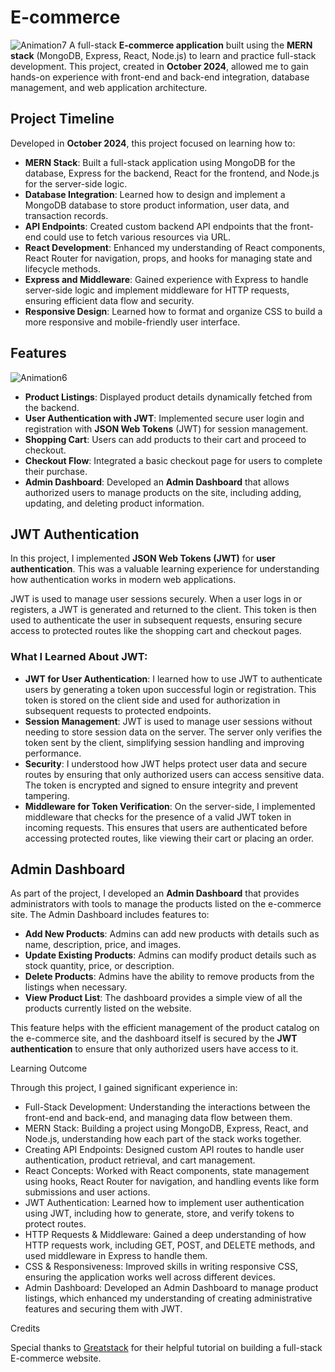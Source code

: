 


# E-commerce
![Animation7](https://github.com/user-attachments/assets/36fdcd7d-e3f1-49b9-90d2-65cd947b5a64)
A full-stack **E-commerce application** built using the **MERN stack** (MongoDB, Express, React, Node.js) to learn and practice full-stack development. This project, created in **October 2024**, allowed me to gain hands-on experience with front-end and back-end integration, database management, and web application architecture.

## Project Timeline

Developed in **October 2024**, this project focused on learning how to:
- **MERN Stack**: Built a full-stack application using MongoDB for the database, Express for the backend, React for the frontend, and Node.js for the server-side logic.
- **Database Integration**: Learned how to design and implement a MongoDB database to store product information, user data, and transaction records.
- **API Endpoints**: Created custom backend API endpoints that the front-end could use to fetch various resources via URL.
- **React Development**: Enhanced my understanding of React components, React Router for navigation, props, and hooks for managing state and lifecycle methods.
- **Express and Middleware**: Gained experience with Express to handle server-side logic and implement middleware for HTTP requests, ensuring efficient data flow and security.
- **Responsive Design**: Learned how to format and organize CSS to build a more responsive and mobile-friendly user interface.

## Features
![Animation6](https://github.com/user-attachments/assets/099a2020-042c-416b-a14d-567d3f43a0b4)
- **Product Listings**: Displayed product details dynamically fetched from the backend.
- **User Authentication with JWT**: Implemented secure user login and registration with **JSON Web Tokens** (JWT) for session management.
- **Shopping Cart**: Users can add products to their cart and proceed to checkout.
- **Checkout Flow**: Integrated a basic checkout page for users to complete their purchase.
- **Admin Dashboard**: Developed an **Admin Dashboard** that allows authorized users to manage products on the site, including adding, updating, and deleting product information.

## JWT Authentication

In this project, I implemented **JSON Web Tokens (JWT)** for **user authentication**. This was a valuable learning experience for understanding how authentication works in modern web applications.

JWT is used to manage user sessions securely. When a user logs in or registers, a JWT is generated and returned to the client. This token is then used to authenticate the user in subsequent requests, ensuring secure access to protected routes like the shopping cart and checkout pages.

### What I Learned About JWT:
- **JWT for User Authentication**: I learned how to use JWT to authenticate users by generating a token upon successful login or registration. This token is stored on the client side and used for authorization in subsequent requests to protected endpoints.
- **Session Management**: JWT is used to manage user sessions without needing to store session data on the server. The server only verifies the token sent by the client, simplifying session handling and improving performance.
- **Security**: I understood how JWT helps protect user data and secure routes by ensuring that only authorized users can access sensitive data. The token is encrypted and signed to ensure integrity and prevent tampering.
- **Middleware for Token Verification**: On the server-side, I implemented middleware that checks for the presence of a valid JWT token in incoming requests. This ensures that users are authenticated before accessing protected routes, like viewing their cart or placing an order.

## Admin Dashboard

As part of the project, I developed an **Admin Dashboard** that provides administrators with tools to manage the products listed on the e-commerce site. The Admin Dashboard includes features to:
- **Add New Products**: Admins can add new products with details such as name, description, price, and images.
- **Update Existing Products**: Admins can modify product details such as stock quantity, price, or description.
- **Delete Products**: Admins have the ability to remove products from the listings when necessary.
- **View Product List**: The dashboard provides a simple view of all the products currently listed on the website.

This feature helps with the efficient management of the product catalog on the e-commerce site, and the dashboard itself is secured by the **JWT authentication** to ensure that only authorized users have access to it.

Learning Outcome

Through this project, I gained significant experience in:

 - Full-Stack Development: Understanding the interactions between the front-end and back-end, and managing data flow between them.
 - MERN Stack: Building a project using MongoDB, Express, React, and Node.js, understanding how each part of the stack works together.
 - Creating API Endpoints: Designed custom API routes to handle user authentication, product retrieval, and cart management.
 - React Concepts: Worked with React components, state management using hooks, React Router for navigation, and handling events like form submissions and user actions.
 - JWT Authentication: Learned how to implement user authentication using JWT, including how to generate, store, and verify tokens to protect routes.
 - HTTP Requests & Middleware: Gained a deep understanding of how HTTP requests work, including GET, POST, and DELETE methods, and used middleware in Express to handle them.
 - CSS & Responsiveness: Improved skills in writing responsive CSS, ensuring the application works well across different devices.
 - Admin Dashboard: Developed an Admin Dashboard to manage product listings, which enhanced my understanding of creating administrative features and securing them with JWT.

Credits

Special thanks to [Greatstack](https://www.youtube.com/@GreatStackDev) for their helpful tutorial on building a full-stack E-commerce website.

